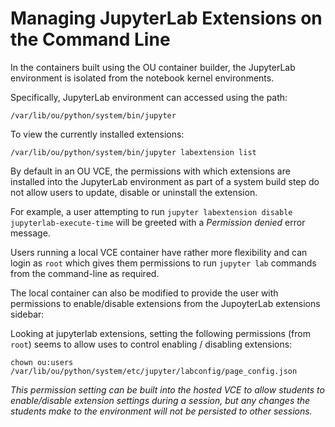 # Managing JupyterLab Extensions on the Command Line

In the containers built using the OU container builder, the JupyterLab environment is isolated from the notebook kernel environments.

Specifically, JupyterLab environment can accessed using the path:

`/var/lib/ou/python/system/bin/jupyter`

To view the currently installed extensions:

`/var/lib/ou/python/system/bin/jupyter labextension list`

By default in an OU VCE, the permissions with which extensions are installed into the JupyterLab environment as part of a system build step do not allow users to update, disable or uninstall the extension.

For example, a user attempting to run `jupyter labextension disable jupyterlab-execute-time` will be greeted with a *Permission denied* error message.

Users running a local VCE container have rather more flexibility and can login as `root` which gives them permissions to run `jupyter lab` commands from the command-line as required.

The local container can also be modified to provide the user with permissions to enable/disable extensions from the JupoyterLab extensions sidebar:

Looking at jupyterlab extensions, setting the following permissions (from `root`) seems to allow uses to control enabling / disabling extensions:

`chown ou:users /var/lib/ou/python/system/etc/jupyter/labconfig/page_config.json`

*This permission setting can be built into the hosted VCE to allow students to enable/disable extension settings during a session, but any changes the students make to the environment will not be persisted to other sessions.*
